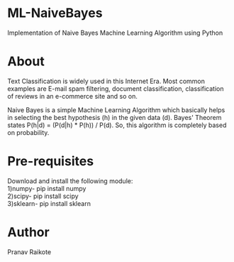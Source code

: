 # ML-NaiveBayes
Implementation of Naive Bayes Machine Learning Algorithm using Python

# About
Text Classification is widely used in this Internet Era. Most common examples are E-mail spam filtering, document classification, classification of reviews in an e-commerce site and so on. <br>

Naive Bayes is a simple Machine Learning Algorithm which basically helps in selecting the best hypothesis (h) in the given data (d). Bayes' Theorem states P(h|d) = (P(d|h) * P(h)) / P(d). So, this algorithm is completely based on probability.

# Pre-requisites
Download and install the following module: <br> 
1)numpy- pip install numpy <br>
2)scipy- pip install scipy <br>
3)sklearn- pip install sklearn <br>

# Author
Pranav Raikote
